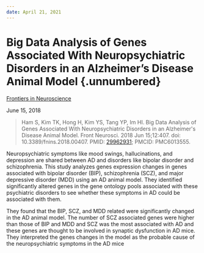 ```yaml
---
date: April 21, 2021
---
```


# Big Data Analysis of Genes Associated With Neuropsychiatric Disorders in an Alzheimer’s Disease Animal Model {.unnumbered}

[Frontiers in Neuroscience](https://doi.org/10.3389/fnins.2018.00407)

June 15, 2018

> Ham S, Kim TK, Hong H, Kim YS, Tang YP, Im HI. Big Data Analysis of Genes
> Associated With Neuropsychiatric Disorders in an Alzheimer's Disease Animal
> Model. Front Neurosci. 2018 Jun 15;12:407. doi: 10.3389/fnins.2018.00407.
> PMID: [29962931](https://pubmed.ncbi.nlm.nih.gov/29962931); PMCID: PMC6013555.

Neuropsychiatric symptoms like mood swings, hallucinations, and depression are
shared between AD and disorders like bipolar disorder and schizophrenia. This
study analyzes genes expression changes in genes associated with bipolar
disorder (BIP), schizophrenia (SCZ), and major depressive disorder (MDD) using
an AD animal model.  They identified significantly altered genes in the gene
ontology pools associated with these psychiatric disorders to see whether these
symptoms in AD could be associated with them.

They found that the BIP, SCZ, and MDD related were significantly changed in the
AD animal model. The number of SCZ associated genes were higher than those of
BIP and MDD and SCZ was the most associated with AD and these genes are thought
to be involved in synaptic dysfunction in AD mice. They interpreted the genes
changes in the model as the probable cause of the neuropsychiatric symptoms in
the AD mice
